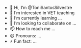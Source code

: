 - 👋 Hi, I’m @ToniSantosSilvestre
- 👀 I’m interested in VET teaching
- 🌱 I’m currently learning ...
- 💞️ I’m looking to collaborate on ...
- 📫 How to reach me ...
- 😄 Pronouns: ...
- ⚡ Fun fact: ...

<!---
ToniSantosSilvestre/ToniSantosSilvestre is a ✨ special ✨ repository because its `README.md` (this file) appears on your GitHub profile.
You can click the Preview link to take a look at your changes.
--->
